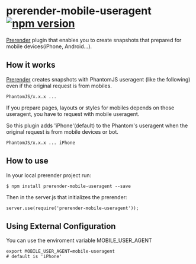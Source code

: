# prerender-mobile-useragent [![npm version](https://badge.fury.io/js/prerender-mobile-useragent.svg)](https://badge.fury.io/js/prerender-mobile-useragent)
[Prerender](https://github.com/prerender/prerender) plugin that enables you to create snapshots that prepared for mobile devices(iPhone, Android...).

## How it works

[Prerender](https://github.com/prerender/prerender) creates snapshots with PhantomJS useragent (like the following) even if the original request is from mobiles.

```
PhantomJS/x.x.x ...
```

If you prepare pages, layouts or styles for mobiles depends on those useragent, you have to request with mobile useragent.

So this plugin adds 'iPhone'(default) to the Phantom's useragent when the original request is from mobile devices or bot.

```
PhantomJS/x.x.x ... iPhone
```

## How to use

In your local prerender project run:

```
$ npm install prerender-mobile-useragent --save
```

Then in the server.js that initializes the prerender:

```
server.use(require('prerender-mobile-useragent'));
```

## Using External Configuration

You can use the enviroment variable MOBILE_USER_AGENT

```
export MOBILE_USER_AGENT=mobile-useragent
# default is 'iPhone'
```